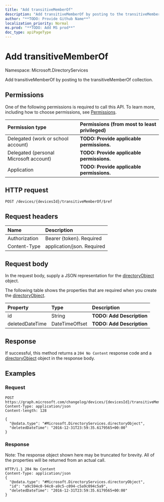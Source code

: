 ```yaml
---
title: "Add transitiveMemberOf"
description: "Add transitiveMemberOf by posting to the transitiveMemberOf collection."
author: "**TODO: Provide Github Name**"
localization_priority: Normal
ms.prod: "**TODO: Add MS prod**"
doc_type: apiPageType
---
```


# Add transitiveMemberOf

Namespace: Microsoft.DirectoryServices

Add transitiveMemberOf by posting to the transitiveMemberOf collection.

## Permissions
One of the following permissions is required to call this API. To learn more, including how to choose permissions, see [Permissions](/concepts/permissions-reference.md).

|Permission type|Permissions (from most to least privileged)|
|:---|:---|
|Delegated (work or school account)|**TODO: Provide applicable permissions.**|
|Delegated (personal Microsoft account)|**TODO: Provide applicable permissions.**|
|Application|**TODO: Provide applicable permissions.**|

## HTTP request
<!-- {
  "blockType": "ignored"
}
-->
``` http
POST /devices/{devicesId}/transitiveMemberOf/$ref
```

## Request headers
|Name|Description|
|:---|:---|
|Authorization|Bearer {token}. Required|
|Content-Type|application/json. Required|

## Request body
In the request body, supply a JSON representation for the [directoryObject](../resources/microsoft.directoryservices-directoryobject.md) object.

The following table shows the properties that are required when you create the [directoryObject](../resources/microsoft.directoryservices-directoryobject.md).

|Property|Type|Description|
|:---|:---|:---|
|id|String|**TODO: Add Description**|
|deletedDateTime|DateTimeOffset|**TODO: Add Description**|



## Response
If successful, this method returns a `204 No Content` response code and a [directoryObject](../resources/microsoft.directoryservices-directoryobject.md) object in the response body.

## Examples

### Request
<!-- {
  "blockType": "request",
  "name": "create_directoryobject_from_directoryobjects"
}
-->
``` http
POST https://graph.microsoft.com/changelog/devices/{devicesId}/transitiveMemberOf/$ref
Content-Type: application/json
Content-length: 128

{
  "@odata.type": "#Microsoft.DirectoryServices.directoryObject",
  "deletedDateTime": "2016-12-31T23:59:35.6179565+00:00"
}
```

### Response
Note: The response object shown here may be truncated for brevity. All of the properties will be returned from an actual call.
<!-- {
  "blockType": "response",
  "truncated": true,
  "@odata.type": "microsoft.directoryservices.directoryobject"
}
-->
``` http
HTTP/1.1 204 No Content
Content-Type: application/json
{
  "@odata.type": "#Microsoft.DirectoryServices.directoryObject",
  "id": "a9c594c0-94c0-a9c5-c094-c5a9c094c5a9",
  "deletedDateTime": "2016-12-31T23:59:35.6179565+00:00"
}
```

